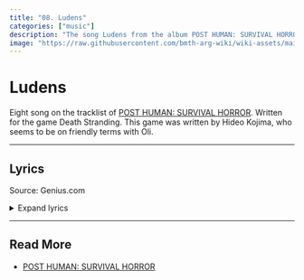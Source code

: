 ```yaml
---
title: "08. Ludens"
categories: ["music"]
description: "The song Ludens from the album POST HUMAN: SURVIVAL HORROR."
image: "https://raw.githubusercontent.com/bmth-arg-wiki/wiki-assets/main/music/ph1/album_cover_300.jpg"
---
```

# Ludens

Eight song on the tracklist of [POST HUMAN: SURVIVAL HORROR](ph-survival-horror). 
Written for the game Death Stranding. This game was written by Hideo Kojima, who seems to be on 
friendly terms with Oli.

***

## Lyrics

Source: Genius.com

<details class="lyrics">
<summary>Expand lyrics</summary>

> [Verse 1]
> Some resist the future, some refuse the past
> Either way, it's messed up if we can't unplug the fact
> That a world covered in cables was never wired to last
> So don't act so surprised when the program starts to crash
>
> [Pre-Chorus]
> (How do I) Form a connection when we can't even shake hands?
> You're like a phantom greeting me
> We plot in the shadows, hang out in the gallows
> Stuck in a loop for eternity
>
> [Chorus]
> Do you know why the flowers never bloom?
> Will you retry or let the pain resume?
> I need a new leader, we need a new Luden
> (A new Luden, new Luden, yeah)
> So come outside, it's time to see the tide
> It's out of sight, but never out of mind
> I need a new leader, we need a new Luden
>
> [Verse 2]
> Sticks and stones may break my bones but soon the sting will pass
> But names can dig so many graves, you won't know where to stand
> And I don't feel secure no more unless I'm being followed
> And the only way to hide myself is to give 'em one hell of a show
>
> [Pre-Chorus]
> (How do I) Form a connection when we can't even shake hands?
> You're like a phantom greeting me
> We plot in the shadows, hang out in the gallows
> Stuck in a loop for eternity
>
> [Chorus]
> Do you know why the flowers never bloom?
> Will you retry or let the pain resume?
> I need a new leader, we need a new Luden
> (A new Luden, new Luden, yeah)
> So come outside, it's time to see the tide
> It's out of sight, but never out of mind
> I need a new leader, we need a new Luden
> A new Luden, new Luden, yeah
> A new Luden, new Luden, yeah
> A new Luden, new Luden, yeah
> A new Luden, new Luden, yeah
> Yeah
>
> [Breakdown]
> Alright, you call this a connection?
> You call this a connection?
> You call this a connection? Okay
> You call this a connection?
> Oh, give me a break
> Oh, give me a break
> Oh, give me a break (Okay)
> Ugh, ooh
>
> [Chorus]
> Do you know why the flowers never bloom?
> Will you retry or let the pain resume?
> I need a new leader, we need a new Luden
> (A new Luden, new Luden, yeah)
> So come outside, it's time to see the tide
> It's out of sight, but never out of mind
> I need a new leader, we need a new Luden
> A new Luden, new Luden, yeah
> A new Luden, new Luden, yeah
> A new Luden, new Luden, yeah
> A new Luden, new Luden, yeah
>
> [Outro]
> Do you know why the flowers never bloom?
> Will you retry or let the pain resume?
> I need a new leader, we need a new Luden

</details>

***

## Read More

- [POST HUMAN: SURVIVAL HORROR](ph-survival-horror)